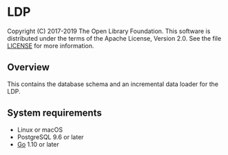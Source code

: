 LDP
===

Copyright (C) 2017-2019 The Open Library Foundation.  This software is 
distributed under the
terms of the Apache License, Version 2.0.  See the file
[LICENSE](https://github.com/folio-org/ldp/blob/master/LICENSE) for
more information.


Overview
--------

This contains the database schema and an incremental data loader for the 
LDP.


System requirements
-------------------

* Linux or macOS
* PostgreSQL 9.6 or later
* [Go](https://golang.org) 1.10 or later


